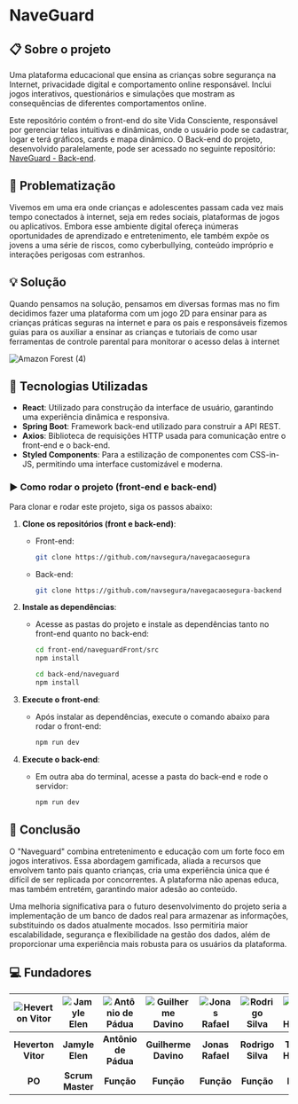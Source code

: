 # NaveGuard
## 📋 Sobre o projeto
Uma plataforma educacional que ensina as crianças sobre segurança na Internet, privacidade digital e comportamento online responsável. Inclui jogos interativos, questionários e simulações que mostram as consequências de diferentes comportamentos online.

Este repositório contém o front-end do site Vida Consciente, responsável por gerenciar telas intuitivas e dinâmicas, onde o usuário pode se cadastrar, logar e terá gráficos, cards e mapa dinâmico. O Back-end do projeto, desenvolvido paralelamente, pode ser acessado no seguinte repositório: [NaveGuard - Back-end](https://github.com/navsegura/navegacaosegura-backend).

## 🚫 Problematização
Vivemos em uma era onde crianças e adolescentes passam cada vez mais tempo conectados à internet, seja em redes sociais, plataformas de jogos ou aplicativos. Embora esse ambiente digital ofereça inúmeras oportunidades de aprendizado e entretenimento, ele também expõe os jovens a uma série de riscos, como cyberbullying, conteúdo impróprio e interações perigosas com estranhos.

## 💡 Solução
Quando pensamos na solução, pensamos em diversas formas mas no fim decidimos fazer uma plataforma com um jogo 2D para ensinar para as crianças práticas seguras na internet e para os pais e responsáveis fizemos guias para os auxiliar a ensinar as crianças e tutoriais de como usar ferramentas de controle parental para monitorar o acesso delas à internet

![Amazon Forest (4)](https://github.com/user-attachments/assets/1199baf1-7be2-4a2f-bd43-d198a6d377eb)

## 🚀 Tecnologias Utilizadas
- **React**: Utilizado para construção da interface de usuário, garantindo uma experiência dinâmica e responsiva.
- **Spring Boot**: Framework back-end utilizado para construir a API REST.
- **Axios**: Biblioteca de requisições HTTP usada para comunicação entre o front-end e o back-end.
- **Styled Components**: Para a estilização de componentes com CSS-in-JS, permitindo uma interface customizável e moderna.

### ▶ Como rodar o projeto (front-end e back-end)
Para clonar e rodar este projeto, siga os passos abaixo:

1. **Clone os repositórios (front e back-end)**:
   - Front-end:
     ```bash
     git clone https://github.com/navsegura/navegacaosegura
     ```
   - Back-end:
     ```bash
     git clone https://github.com/navsegura/navegacaosegura-backend
     ```

2. **Instale as dependências**:
   - Acesse as pastas do projeto e instale as dependências tanto no front-end quanto no back-end:
     ```bash
     cd front-end/naveguardFront/src
     npm install
     ```
     ```bash
     cd back-end/naveguard
     npm install
     ```

3. **Execute o front-end**:
   - Após instalar as dependências, execute o comando abaixo para rodar o front-end:
     ```bash
     npm run dev
     ```

4. **Execute o back-end**:
   - Em outra aba do terminal, acesse a pasta do back-end e rode o servidor:
     ```bash
     npm run dev
     ```

## 📅 Conclusão
O "Naveguard" combina entretenimento e educação com um forte foco em jogos interativos. Essa abordagem gamificada, aliada a recursos que envolvem tanto pais quanto crianças, cria uma experiência única que é difícil de ser replicada por concorrentes. A plataforma não apenas educa, mas também entretém, garantindo maior adesão ao conteúdo.
 
Uma melhoria significativa para o futuro desenvolvimento do projeto seria a implementação de um banco de dados real para armazenar as informações, substituindo os dados atualmente mocados. Isso permitiria maior escalabilidade, segurança e flexibilidade na gestão dos dados, além de proporcionar uma experiência mais robusta para os usuários da plataforma.

## 💻 Fundadores

| ![Heverton Vitor][img1] | ![Jamyle Elen][img2] | ![Antônio de Pádua][img3] | ![Guilherme Davino][img4] | ![Jonas Rafael][img5] | ![Rodrigo Silva][img6] | ![Theofilo Henrique][img7] | ![Leandra Mayla][img8] |
|:-----------------------:|:--------------------:|:-------------------------:|:-------------------------:|:---------------------:|:----------------------:|:--------------------------:|:----------------------:|
| **Heverton Vitor**      | **Jamyle Elen**      | **Antônio de Pádua**      | **Guilherme Davino**      | **Jonas Rafael**      | **Rodrigo Silva**      | **Theofilo Henrique**      | **Leandra Mayla**      |
| **PO**                  | **Scrum Master**     | **Função**                | **Função**                | **Função**            | **Função**             | **Função**                 | **Social Media**       |

[img1]: https://github.com/user-attachments/assets/4f7785c6-6bf1-4df3-bffe-952bd125e7b0
[img2]: https://github.com/user-attachments/assets/4b3637cc-e1a0-45e4-af1b-6b37f3626ecb
[img3]: https://github.com/user-attachments/assets/2cc51c8b-fe97-4f55-ae3a-dd8e95a36ede
[img4]: https://github.com/user-attachments/assets/dc908943-6114-453d-a2dc-ea90c06c19c4
[img5]: https://github.com/user-attachments/assets/9958bd7d-a61e-4d84-81e2-049fb0620892
[img6]: https://github.com/user-attachments/assets/712e6e18-99ae-4387-94fd-32cec5564e3f
[img7]: https://github.com/user-attachments/assets/0e1acee6-6b75-43dc-b61e-21a25d03b42b
[img8]: https://github.com/user-attachments/assets/d9bfc7f5-8b31-4930-b308-b0596cb58f19

